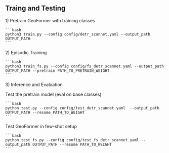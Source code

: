## Traing and Testing

1\) Pretrain GeoFormer with training classes

    ```bash
    python3 train.py --config config/detr_scannet.yaml --output_path OUTPUT_PATH
    ```

2\) Episodic Training

    ```bash
    python3 train_fs.py --config config/fs_detr_scannet.yaml --output_path OUTPUT_PATH --pretrain PATH_TO_PRETRAIN_WEIGHT
    ```

3\) Inference and Evaluation

Test the pretrain model (eval on base classes)

    ```bash
    python test.py --config config/test_detr_scannet.yaml  --output_path OUTPUT_PATH --resume PATH_TO_WEIGHT
    ```

Test GeoFormer in few-shot setup

    ```bash
    python test_fs.py --config config/test_fs_detr_scannet.yaml --output_path OUTPUT_PATH --resume PATH_TO_WEIGHT
    ```
